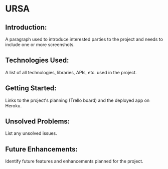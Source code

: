 # URSA

## Introduction:
A paragraph used to introduce interested parties to the project and needs to include one or more screenshots.

## Technologies Used:
A list of all technologies, libraries, APIs, etc. used in the project.

## Getting Started:
Links to the project's planning (Trello board) and the deployed app on Heroku.

## Unsolved Problems:
List any unsolved issues.

## Future Enhancements:
Identify future features and enhancements planned for the project.
